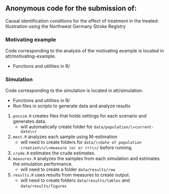 ## Anonymous code for the submission of: 
Causal identification conditions for the effect of treatment in the treated: Illustration using the Northwest Germany Stroke Registry

### Motivating example
Code corresponding to the analysis of the motivating example is located in att/motivating-example. 
- Functions and utilities in R/


### Simulation
Code corresponding to the simulation is located in att/simulation. 
- Functions and utilities in R/
- Run files in scripts to generate data and analyze results
1. `possim.R` creates files that holds settings for each scenario and generates data.
     - will automatically create folder for `data/population/\<current-date\>/`
2. `mest.R` analyzes each sample using M-estimation
    - will need to create folders for `data/\<date of population creation\>/\<measure (or or rr)\>/` before running.
3. `crude.R` estimates the crude estimates.
4. `measures.R` analyzes the samples from each simulation and estimates the simulation performance.
   - will need to create a folder `data/results/raw`
5. `results.R` uses results from measures to create output.
   - will need to create folders `data/results/tables` and `data/results/figures`
